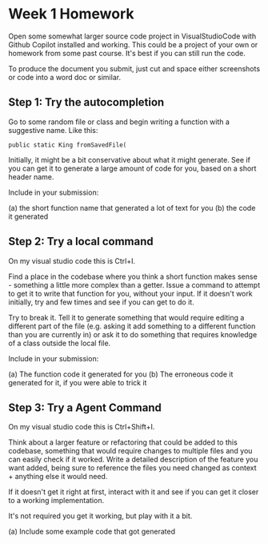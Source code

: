 
# Week 1 Homework

Open some somewhat larger source code project in VisualStudioCode with
Github Copilot installed and working.  This could be a project of your
own or homework from some past course.  It's best if you can still run
the code.

To produce the document you submit, just cut and space either screenshots 
or code into a word doc or similar.

## Step 1: Try the autocompletion

Go to some random file or class and begin writing a function with a
suggestive name.  Like this:

    public static King fromSavedFile(

Initially, it might be a bit conservative about what it might
generate.  See if you can get it to generate a large amount of code
for you, based on a short header name.

Include in your submission:

(a) the short function name that generated a lot of text for you
(b) the code it generated

## Step 2: Try a local command

On my visual studio code this is Ctrl+I.

Find a place in the codebase where you think a short function makes
sense - something a little more complex than a getter.  Issue a
command to attempt to get it to write that function for you, without
your input.  If it doesn't work initially, try and few times and see
if you can get to do it.

Try to break it.  Tell it to generate something that would require
editing a different part of the file (e.g. asking it add something to
a different function than you are currently in) or ask it to do
something that requires knowledge of a class outside the local file.

Include in your submission:

(a) The function code it generated for you
(b) The erroneous code it generated for it, if you were able to trick it

## Step 3: Try a Agent Command

On my visual studio code this is Ctrl+Shift+I.

Think about a larger feature or refactoring that could be added to
this codebase, something that would require changes to multiple files
and you can easily check if it worked.  Write a detailed description
of the feature you want added, being sure to reference the files you
need changed as context + anything else it would need.

If it doesn't get it right at first, interact with it and see if you
can get it closer to a working implementation.

It's not required you get it working, but play with it a bit.

(a) Include some example code that got generated
